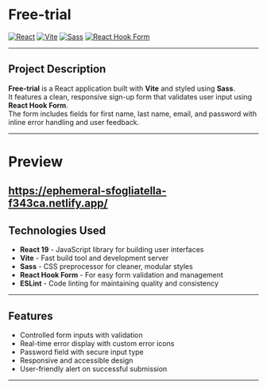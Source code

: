 # Free-trial

[![React](https://img.shields.io/badge/React-61DAFB?style=flat-square&logo=react&logoColor=black)](https://reactjs.org/)
[![Vite](https://img.shields.io/badge/Vite-646CFF?style=flat-square&logo=vite&logoColor=white)](https://vitejs.dev/)
[![Sass](https://img.shields.io/badge/Sass-CC6699?style=flat-square&logo=sass&logoColor=white)](https://sass-lang.com/)
[![React Hook Form](https://img.shields.io/badge/React%20Hook%20Form-EC5990?style=flat-square)](https://react-hook-form.com/)

---

## Project Description

**Free-trial** is a React application built with **Vite** and styled using **Sass**.  
It features a clean, responsive sign-up form that validates user input using **React Hook Form**.  
The form includes fields for first name, last name, email, and password with inline error handling and user feedback.

---
# Preview
https://ephemeral-sfogliatella-f343ca.netlify.app/
---

## Technologies Used

- **React 19** - JavaScript library for building user interfaces  
- **Vite** - Fast build tool and development server  
- **Sass** - CSS preprocessor for cleaner, modular styles  
- **React Hook Form** - For easy form validation and management  
- **ESLint** - Code linting for maintaining quality and consistency  

---

## Features

- Controlled form inputs with validation  
- Real-time error display with custom error icons  
- Password field with secure input type  
- Responsive and accessible design  
- User-friendly alert on successful submission  

---



